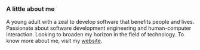 ### A little about me

A young adult with a zeal to develop software that benefits people and lives. Passionate about software development engineering and human-computer interaction. Looking to broaden my horizon in the field of technology. To know more about me, visit my [website](https://spiyush0212.github.io/Portfolio-Website/).
